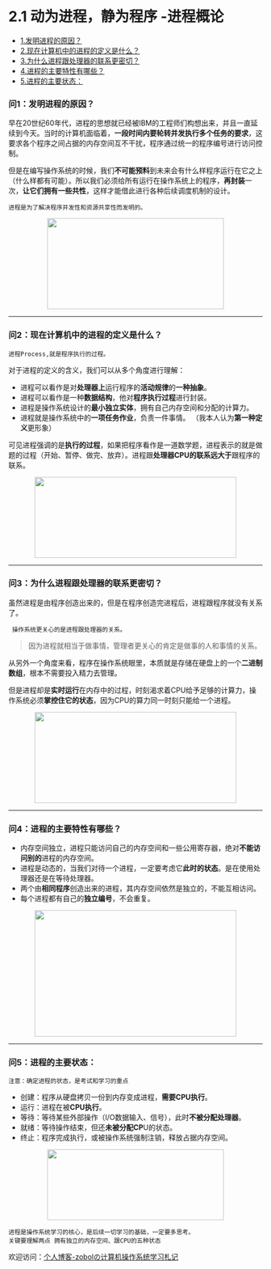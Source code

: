 # 2.1 动为进程，静为程序 -进程概论

* [1.发明进程的原因？](#问1发明进程的原因)  
* [2.现在计算机中的进程的定义是什么？](#问2现在计算机中的进程的定义是什么)  
* [3.为什么进程跟处理器的联系更密切？](#问3为什么进程跟处理器的联系更密切)  
* [4.进程的主要特性有哪些？](#问4进程的主要特性有哪些)  
* [5.进程的主要状态：](#问5进程的主要状态)  

### 问1：发明进程的原因？
早在20世纪60年代，进程的思想就已经被IBM的工程师们构想出来，并且一直延续到今天。当时的计算机面临着，**一段时间内要轮转并发执行多个任务的要求**，这要求各个程序之间占据的内存空间互不干扰，程序通过统一的程序编号进行访问控制。

但是在编写操作系统的时候，我们**不可能预料**到未来会有什么样程序运行在它之上（什么样都有可能）。所以我们必须给所有运行在操作系统上的程序，**再封装**一次，**让它们拥有一些共性**，这样才能借此进行各种后续调度机制的设计。

```
进程是为了解决程序并发性和资源共享性而发明的。
```

<p align="center"><img width="350" height="180" src="https://img2020.cnblogs.com/blog/1662138/202108/1662138-20210816185201026-207067508.jpg"></p>

* * *


### 问2：现在计算机中的进程的定义是什么？
```
进程Process,就是程序执行的过程。
```
对于进程的定义的含义，我们可以从多个角度进行理解：
* 进程可以看作是对**处理器上**运行程序的**活动规律**的**一种抽象**。
* 进程可以看作是一种**数据结构**，他对**程序执行过程**进行封装。
* 进程是操作系统设计的**最小独立实体**，拥有自己内存空间和分配的计算力。
* 进程就是操作系统中的**一项任务作业**，负责一件事情。
（我本人认为**第一种定义**更形象）
  
可见进程强调的是**执行的过程**，如果把程序看作是一道数学题，进程表示的就是做题的过程（开始、暂停、做完、放弃）。进程跟**处理器CPU的联系远大于**跟程序的联系。
<p align="center"><img width="400" height="160" src="https://img2020.cnblogs.com/blog/1662138/202108/1662138-20210816185225435-214159978.jpg"></p>

* * *

### 问3：为什么进程跟处理器的联系更密切？
虽然进程是由程序创造出来的，但是在程序创造完进程后，进程跟程序就没有关系了。
```
 操作系统更关心的是进程跟处理器的关系。
```
 >因为进程就相当于做事情，管理者更关心的肯定是做事的人和事情的关系。

从另外一个角度来看，程序在操作系统眼里，本质就是存储在硬盘上的一个**二进制数组**，根本不需要投入精力去管理。
  
但是进程却是**实时运行**在内存中的过程，时刻渴求着CPU给予足够的计算力，操作系统必须**掌控住它的状态**，因为CPU的算力同一时刻只能给一个进程。
<p align="center"><img width="400" height="180" src="https://img2020.cnblogs.com/blog/1662138/202108/1662138-20210816190225856-1094322613.jpg"></p>


* * *

### 问4：进程的主要特性有哪些？
* 内存空间独立，进程只能访问自己的内存空间和一些公用寄存器，绝对**不能访问别的**进程的内存空间。
* 进程是动态的，当我们对待一个进程，一定要考虑它**此时的状态**。是在使用处理器还是在等待处理器。
* 两个由**相同程序**创造出来的进程，其内存空间依然是独立的，不能互相访问。
* 每个进程都有自己的**独立编号**，不会重复。
<p align="center"><img width="400" height="250" src="https://img2020.cnblogs.com/blog/1662138/202108/1662138-20210816185405790-1846834667.jpg"></p>

* * *



### 问5：进程的主要状态：
```
注意：确定进程的状态，是考试和学习的重点
```
* 创建：程序从硬盘拷贝一份到内存变成进程，**需要CPU执行**。
* 运行：进程在被**CPU执行**。
* 等待：等待某些外部操作（I/O数据输入、信号），此时**不被分配处理器**。
* 就绪：等待操作结束，但还**未被分配CP**U的状态。
* 终止：程序完成执行，或被操作系统强制注销，释放占据内存空间。
<p align="center"><img width="350" height="140" src="https://img2020.cnblogs.com/blog/1662138/202108/1662138-20210816185418825-398939428.jpg"></p>

```
进程是操作系统学习的核心，是后续一切学习的基础，一定要多思考。
关键要理解两点 拥有独立的内存空间、跟CPU的五种状态
```

欢迎访问：[个人博客-zobolの计算机操作系统学习札记](https://zobolblog.github.io/LearnOperatingSystem/Doc/02/0001.html)
